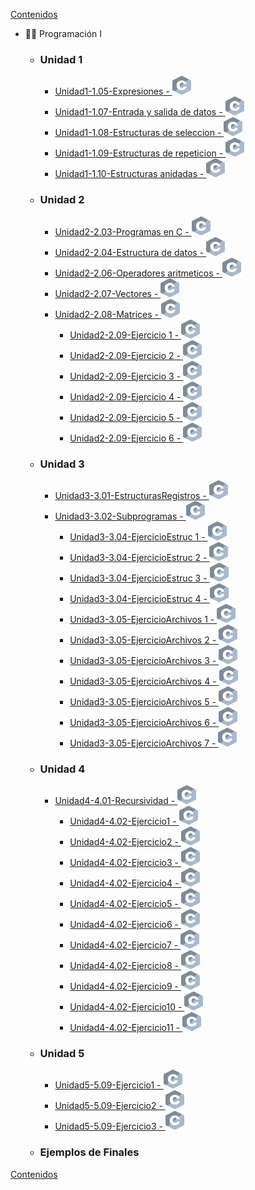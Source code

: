 [Contenidos](https://github.com/maxiluna/Instituto-irso)

- 👨‍💻 Programación I
  - ### Unidad 1
    - [Unidad1-1.05-Expresiones - <img src="https://github.com/maxiluna/maxiluna/blob/main/c-logo.svg" alt="c" width="30" height="30"/>](Unidad1-1.05-Expresiones.c)
    - [Unidad1-1.07-Entrada y salida de datos - <img src="https://github.com/maxiluna/maxiluna/blob/main/c-logo.svg" alt="c" width="30" height="30"/>](../main/01-programacion1/Unidad1-1.07-Entrada%20y%20salida%20de%20datos.c)
    - [Unidad1-1.08-Estructuras de seleccion - <img src="https://github.com/maxiluna/maxiluna/blob/main/c-logo.svg" alt="c" width="30" height="30"/>](../main/01-programacion1/Unidad1-1.08-Estructuras%20de%20seleccion.c)
    - [Unidad1-1.09-Estructuras de repeticion - <img src="https://github.com/maxiluna/maxiluna/blob/main/c-logo.svg" alt="c" width="30" height="30"/>](../main/01-programacion1/Unidad1-1.09-Estructuras%20de%20repeticion.c)
    - [Unidad1-1.10-Estructuras anidadas - <img src="https://github.com/maxiluna/maxiluna/blob/main/c-logo.svg" alt="c" width="30" height="30"/>](../main/01-programacion1/Unidad1-1.10-Estructuras%20anidadas.c)
  - ### Unidad 2
    - [Unidad2-2.03-Programas en C - <img src="https://github.com/maxiluna/maxiluna/blob/main/c-logo.svg" alt="c" width="30" height="30"/>](../main/01-programacion1/Unidad2-2.03-ProgramasenC.c)
    - [Unidad2-2.04-Estructura de datos - <img src="https://github.com/maxiluna/maxiluna/blob/main/c-logo.svg" alt="c" width="30" height="30"/>](../main/01-programacion1/Unidad2-2.04-EstructurasDeDatos.c)
    - [Unidad2-2.06-Operadores aritmeticos - <img src="https://github.com/maxiluna/maxiluna/blob/main/c-logo.svg" alt="c" width="30" height="30"/>](../main/01-programacion1/Unidad2-2.06-OperadoresAritmeticos.c)
    - [Unidad2-2.07-Vectores - <img src="https://github.com/maxiluna/maxiluna/blob/main/c-logo.svg" alt="c" width="30" height="30"/>](../main/01-programacion1/Unidad2-2.07-Vectores.c)
    - [Unidad2-2.08-Matrices - <img src="https://github.com/maxiluna/maxiluna/blob/main/c-logo.svg" alt="c" width="30" height="30"/>](../main/01-programacion1/Unidad2-2.08-Matrices.c)
      - [Unidad2-2.09-Ejercicio 1 - <img src="https://github.com/maxiluna/maxiluna/blob/main/c-logo.svg" alt="c" width="30" height="30"/>](../main/01-programacion1/Unidad2-2.09-Ejercicio%201.c)
      - [Unidad2-2.09-Ejercicio 2 - <img src="https://github.com/maxiluna/maxiluna/blob/main/c-logo.svg" alt="c" width="30" height="30"/>](../main/01-programacion1/Unidad2-2.09-Ejercicio%202.c)
      - [Unidad2-2.09-Ejercicio 3 - <img src="https://github.com/maxiluna/maxiluna/blob/main/c-logo.svg" alt="c" width="30" height="30"/>](../main/01-programacion1/Unidad2-2.09-Ejercicio%203.c)
      - [Unidad2-2.09-Ejercicio 4 - <img src="https://github.com/maxiluna/maxiluna/blob/main/c-logo.svg" alt="c" width="30" height="30"/>](../main/01-programacion1/Unidad2-2.09-Ejercicio%204.c)
      - [Unidad2-2.09-Ejercicio 5 - <img src="https://github.com/maxiluna/maxiluna/blob/main/c-logo.svg" alt="c" width="30" height="30"/>](../main/01-programacion1/Unidad2-2.09-Ejercicio%205.c)
      - [Unidad2-2.09-Ejercicio 6 - <img src="https://github.com/maxiluna/maxiluna/blob/main/c-logo.svg" alt="c" width="30" height="30"/>](../main/01-programacion1/Unidad2-2.09-Ejercicio%206.c)
  - ### Unidad 3
      - [Unidad3-3.01-EstructurasRegistros - <img src="https://github.com/maxiluna/maxiluna/blob/main/c-logo.svg" alt="c" width="30" height="30"/>](../main/01-programacion1/Unidad3-3.01-EstructurasRegistros.c)
      - [Unidad3-3.02-Subprogramas - <img src="https://github.com/maxiluna/maxiluna/blob/main/c-logo.svg" alt="c" width="30" height="30"/>](../main/01-programacion1/Unidad3-3.02-Subprogramas.c)
        - [Unidad3-3.04-EjercicioEstruc 1 - <img src="https://github.com/maxiluna/maxiluna/blob/main/c-logo.svg" alt="c" width="30" height="30"/>](../main/01-programacion1/Unidad3-3.04-EjercicioEstruc%201.c)
        - [Unidad3-3.04-EjercicioEstruc 2 - <img src="https://github.com/maxiluna/maxiluna/blob/main/c-logo.svg" alt="c" width="30" height="30"/>](../main/01-programacion1/Unidad3-3.04-EjercicioEstruc%202.c)
        - [Unidad3-3.04-EjercicioEstruc 3 - <img src="https://github.com/maxiluna/maxiluna/blob/main/c-logo.svg" alt="c" width="30" height="30"/>](../main/01-programacion1/Unidad3-3.04-EjercicioEstruc%203.c)
        - [Unidad3-3.04-EjercicioEstruc 4 - <img src="https://github.com/maxiluna/maxiluna/blob/main/c-logo.svg" alt="c" width="30" height="30"/>](../main/01-programacion1/Unidad3-3.04-EjercicioEstruc%204.c)
        - [Unidad3-3.05-EjercicioArchivos 1 - <img src="https://github.com/maxiluna/maxiluna/blob/main/c-logo.svg" alt="c" width="30" height="30"/>](../main/01-programacion1/Unidad3-3.05-EjercicioArchivos%201.c)
        - [Unidad3-3.05-EjercicioArchivos 2 - <img src="https://github.com/maxiluna/maxiluna/blob/main/c-logo.svg" alt="c" width="30" height="30"/>](../main/01-programacion1/Unidad3-3.05-EjercicioArchivos%202.c)
        - [Unidad3-3.05-EjercicioArchivos 3 - <img src="https://github.com/maxiluna/maxiluna/blob/main/c-logo.svg" alt="c" width="30" height="30"/>](../main/01-programacion1/Unidad3-3.05-EjercicioArchivos%203.c)
        - [Unidad3-3.05-EjercicioArchivos 4 - <img src="https://github.com/maxiluna/maxiluna/blob/main/c-logo.svg" alt="c" width="30" height="30"/>](../main/01-programacion1/Unidad3-3.05-EjercicioArchivos%204.c)
        - [Unidad3-3.05-EjercicioArchivos 5 - <img src="https://github.com/maxiluna/maxiluna/blob/main/c-logo.svg" alt="c" width="30" height="30"/>](../main/01-programacion1/Unidad3-3.05-EjercicioArchivos%205.c)
        - [Unidad3-3.05-EjercicioArchivos 6 - <img src="https://github.com/maxiluna/maxiluna/blob/main/c-logo.svg" alt="c" width="30" height="30"/>](../main/01-programacion1/Unidad3-3.05-EjercicioArchivos%206.c)
        - [Unidad3-3.05-EjercicioArchivos 7 - <img src="https://github.com/maxiluna/maxiluna/blob/main/c-logo.svg" alt="c" width="30" height="30"/>](../main/01-programacion1/Unidad3-3.05-EjercicioArchivos%207.c)
  - ### Unidad 4
    - [Unidad4-4.01-Recursividad - <img src="https://github.com/maxiluna/maxiluna/blob/main/c-logo.svg" alt="c" width="30" height="30"/>](../main/01-programacion1/Unidad4-4.01-Recursividad.c)
      - [Unidad4-4.02-Ejercicio1 - <img src="https://github.com/maxiluna/maxiluna/blob/main/c-logo.svg" alt="c" width="30" height="30"/>](../main/01-programacion1/Unidad4-4.02-Ejercicio1.c)
      - [Unidad4-4.02-Ejercicio2 - <img src="https://github.com/maxiluna/maxiluna/blob/main/c-logo.svg" alt="c" width="30" height="30"/>](../main/01-programacion1/Unidad4-4.02-Ejercicio2.c)
      - [Unidad4-4.02-Ejercicio3 - <img src="https://github.com/maxiluna/maxiluna/blob/main/c-logo.svg" alt="c" width="30" height="30"/>](../main/01-programacion1/Unidad4-4.02-Ejercicio3.c)
      - [Unidad4-4.02-Ejercicio4 - <img src="https://github.com/maxiluna/maxiluna/blob/main/c-logo.svg" alt="c" width="30" height="30"/>](../main/01-programacion1/Unidad4-4.02-Ejercicio4.c)
      - [Unidad4-4.02-Ejercicio5 - <img src="https://github.com/maxiluna/maxiluna/blob/main/c-logo.svg" alt="c" width="30" height="30"/>](../main/01-programacion1/Unidad4-4.02-Ejercicio5.c)
      - [Unidad4-4.02-Ejercicio6 - <img src="https://github.com/maxiluna/maxiluna/blob/main/c-logo.svg" alt="c" width="30" height="30"/>](../main/01-programacion1/Unidad4-4.02-Ejercicio6.c)
      - [Unidad4-4.02-Ejercicio7 - <img src="https://github.com/maxiluna/maxiluna/blob/main/c-logo.svg" alt="c" width="30" height="30"/>](../main/01-programacion1/Unidad4-4.02-Ejercicio7.c)
      - [Unidad4-4.02-Ejercicio8 - <img src="https://github.com/maxiluna/maxiluna/blob/main/c-logo.svg" alt="c" width="30" height="30"/>](../main/01-programacion1/Unidad4-4.02-Ejercicio8.c)
      - [Unidad4-4.02-Ejercicio9 - <img src="https://github.com/maxiluna/maxiluna/blob/main/c-logo.svg" alt="c" width="30" height="30"/>](../main/01-programacion1/Unidad4-4.02-Ejercicio9.c)
      - [Unidad4-4.02-Ejercicio10 - <img src="https://github.com/maxiluna/maxiluna/blob/main/c-logo.svg" alt="c" width="30" height="30"/>](../main/01-programacion1/Unidad4-4.02-Ejercicio10.c)
      - [Unidad4-4.02-Ejercicio11 - <img src="https://github.com/maxiluna/maxiluna/blob/main/c-logo.svg" alt="c" width="30" height="30"/>](../main/01-programacion1/Unidad4-4.02-Ejercicio11.c)
  - ### Unidad 5
      - [Unidad5-5.09-Ejercicio1 - <img src="https://github.com/maxiluna/maxiluna/blob/main/c-logo.svg" alt="c" width="30" height="30"/>](../main/01-programacion1/Unidad4-4.02-Ejercicio9.c)
      - [Unidad5-5.09-Ejercicio2 - <img src="https://github.com/maxiluna/maxiluna/blob/main/c-logo.svg" alt="c" width="30" height="30"/>](../main/01-programacion1/Unidad4-4.02-Ejercicio10.c)
      - [Unidad5-5.09-Ejercicio3 - <img src="https://github.com/maxiluna/maxiluna/blob/main/c-logo.svg" alt="c" width="30" height="30"/>](../main/01-programacion1/Unidad4-4.02-Ejercicio11.c)
  - ### Ejemplos de Finales


[Contenidos](https://github.com/maxiluna/Instituto-irso)

